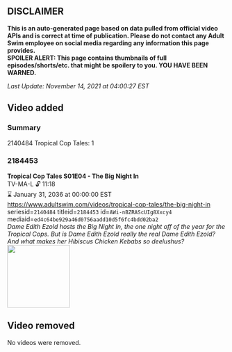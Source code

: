 ## DISCLAIMER
**This is an auto-generated page based on data pulled from official video APIs and is correct at time of publication. Please do not contact any Adult Swim employee on social media regarding any information this page provides.**  
**SPOILER ALERT: This page contains thumbnails of full episodes/shorts/etc. that might be spoilery to you. YOU HAVE BEEN WARNED.**  

_Last Update: November 14, 2021 at 04:00:27 EST_
## Video added
### Summary
2140484 Tropical Cop Tales: 1  
### 2184453
**Tropical Cop Tales S01E04 - The Big Night In**  
TV-MA-L 🔓 11:18  
⌛ January 31, 2036 at 00:00:00 EST  
https://www.adultswim.com/videos/tropical-cop-tales/the-big-night-in  
seriesid=`2140484` titleid=`2184453` id=`AWi-nBZRAScUIg8Xxcy4` mediaid=`ed4c64be929a46d0756aadd10d5f6fc4bdd02ba2`  
_Dame Edith Ezold hosts the Big Night In, the one night off of the year for the Tropical Cops. But is Dame Edith Ezold really the real Dame Edith Ezold? And what makes her Hibiscus Chicken Kebabs so deelushus?_  
<a href="https://i.cdn.turner.com/adultswim/big/image-upload/thumbnails/thumb-2_image-154946630578313.jpg"><img src="https://i.cdn.turner.com/adultswim/big/image-upload/thumbnails/thumb-2_image-154946630578313.jpg" height="144px" /></a>
## Video removed
No videos were removed.  
